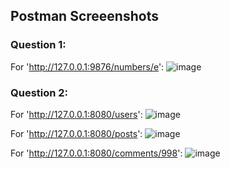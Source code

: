 ## Postman Screeenshots

### Question 1:

For 'http://127.0.0.1:9876/numbers/e':
![image](https://github.com/user-attachments/assets/faa58b68-7b3f-4ee6-810a-0d82f5baf78d)


### Question 2:

For 'http://127.0.0.1:8080/users':
![image](https://github.com/user-attachments/assets/6d9548f1-f751-4f7b-af19-7b8d6bd2af4b)


For 'http://127.0.0.1:8080/posts':
![image](https://github.com/user-attachments/assets/7916573b-0f30-42cb-a144-c93739eaba8b)

For 'http://127.0.0.1:8080/comments/998':
![image](https://github.com/user-attachments/assets/949a8f33-35da-438c-a756-da414b193a8e)


